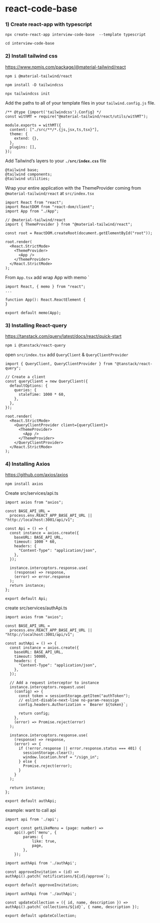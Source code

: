 # react-code-base
### 1) Create react-app with typescript

```
npx create-react-app interview-code-base  --template typescript
```

```
cd interview-code-base
```

### 2) Install tailwind css
https://www.npmjs.com/package/@material-tailwind/react

```
npm i @material-tailwind/react

npm install -D tailwindcss

npx tailwindcss init
```

Add the paths to all of your template files in your `tailwind.config.js` file.

```
/** @type {import('tailwindcss').Config} */
const withMT = require("@material-tailwind/react/utils/withMT");
 
module.exports = withMT({
  content: ["./src/**/*.{js,jsx,ts,tsx}"],
  theme: {
    extend: {},
  },
  plugins: [],
});
```

Add Tailwind’s layers to your **`./src/index.css`** file

```
@tailwind base;
@tailwind components;
@tailwind utilities;
```

Wrap your entire application with the ThemeProvider coming from `@material-tailwind/react` at `src/index.tsx`

```
import React from "react";
import ReactDOM from "react-dom/client";
import App from "./App";

// @material-tailwind/react
import { ThemeProvider } from "@material-tailwind/react";

const root = ReactDOM.createRoot(document.getElementById("root"));

root.render(
  <React.StrictMode>
    <ThemeProvider>
      <App />
    </ThemeProvider>
  </React.StrictMode>
);
```

From `App.tsx` add wrap App with memo `

```
import React, { memo } from "react";
...

function App(): React.ReactElement {
}

export default memo(App);
```

### 3) Installing React-query

https://tanstack.com/query/latest/docs/react/quick-start

```
npm i @tanstack/react-query
```

open `src/index.tsx` add `QueryClient` & `QueryClientProvider`

```
import { QueryClient, QueryClientProvider } from "@tanstack/react-query";

// Create a client
const queryClient = new QueryClient({
  defaultOptions: {
    queries: {
      staleTime: 1000 * 60,
    },
  },
});

root.render(
  <React.StrictMode>
    <QueryClientProvider client={queryClient}>
      <ThemeProvider>
        <App />
      </ThemeProvider>
    </QueryClientProvider>
  </React.StrictMode>
);
```

### 4) Installing Axios

https://github.com/axios/axios

```
npm install axios
```

Create src/services/api.ts

```
import axios from "axios";

const BASE_API_URL =
  process.env.REACT_APP_BASE_API_URL || "http://localhost:3001/api/v1";

const Api = () => {
  const instance = axios.create({
    baseURL: BASE_API_URL,
    timeout: 1000 * 60,
    headers: {
      "Content-Type": "application/json",
    },
  });

  instance.interceptors.response.use(
    (response) => response,
    (error) => error.response
  );
  return instance;
};

export default Api;

```

create src/services/authApi.ts

```
import axios from "axios";

const BASE_API_URL =
  process.env.REACT_APP_BASE_API_URL || "http://localhost:3001/api/v1";

const authApi = () => {
  const instance = axios.create({
    baseURL: BASE_API_URL,
    timeout: 50000,
    headers: {
      "Content-Type": "application/json",
    },
  });

  // Add a request interceptor to instance
  instance.interceptors.request.use(
    (config) => {
      const token = sessionStorage.getItem("authToken");
      // eslint-disable-next-line no-param-reassign
      config.headers.Authorization = `Bearer ${token}`;

      return config;
    },
    (error) => Promise.reject(error)
  );

  instance.interceptors.response.use(
    (response) => response,
    (error) => {
      if (!error.response || error.response.status === 401) {
        sessionStorage.clear();
        window.location.href = "/sign_in";
      } else {
        Promise.reject(error);
      }
    }
  );

  return instance;
};

export default authApi;

```

example: want to call api

```
import api from './api';

export const getLikeMenu = (page: number) =>
	api().get('menu', {
		params: {
			like: true,
			page,
		},
	});
 ```
 
 ```
import authApi from './authApi';

const approveInvitation = (id) => authApi().patch(`notifications/${id}/approve`);

export default approveInvitation;
 ```
 
 ```
import authApi from './authApi';

const updateCollection = ({ id, name, description }) => authApi().patch(`collections/${id}`, { name, description });

export default updateCollection;
```

